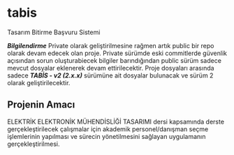 # tabis
Tasarım Bitirme Başvuru Sistemi

**_Bilgilendirme_**
Private olarak geliştirilmesine rağmen artık public bir repo olarak devam edecek olan proje. Private sürümde eski commitlerde güvenlik açısından sorun oluşturabiecek bilgiler barındığından public sürüm sadece mevcut dosyalar eklenerek devam ettirilecektir. Proje dosyaları arasında sadece **_TABİS - v2 (2.x.x)_** sürümüne ait dosyalar bulunacak ve sürüm 2 olarak geliştirilecektir.

## Projenin Amacı
ELEKTRİK ELEKTRONİK MÜHENDİSLİĞİ TASARIMI dersi kapsamında derste gerçekleştirilecek çalışmalar için akademik personel/danışman seçme işlemlerinin yapılması ve sürecin yönetilmesini sağlayan uygulamanın gerçekleştirilmesi.
